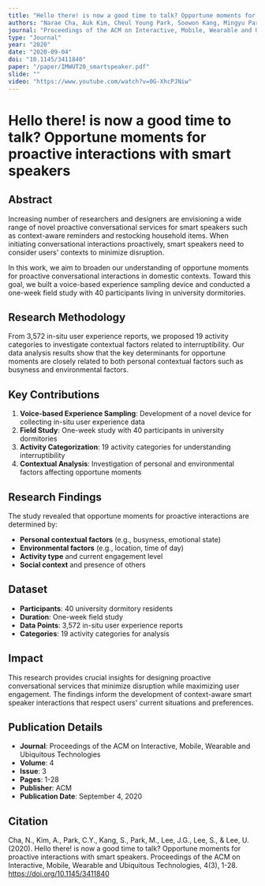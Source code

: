 ```yaml
---
title: "Hello there! is now a good time to talk? Opportune moments for proactive interactions with smart speakers"
authors: "Narae Cha, Auk Kim, Cheul Young Park, Soowon Kang, Mingyu Park, Jae-Gil Lee, Sangsu Lee, Uichin Lee"
journal: "Proceedings of the ACM on Interactive, Mobile, Wearable and Ubiquitous Technologies"
type: "Journal"
year: "2020"
date: "2020-09-04"
doi: "10.1145/3411840"
paper: "/paper/IMWUT20_smartspeaker.pdf"
slide: ""
video: "https://www.youtube.com/watch?v=0G-XhcPJNiw"
---
```


# Hello there! is now a good time to talk? Opportune moments for proactive interactions with smart speakers

## Abstract

Increasing number of researchers and designers are envisioning a wide range of novel proactive conversational services for smart speakers such as context-aware reminders and restocking household items. When initiating conversational interactions proactively, smart speakers need to consider users' contexts to minimize disruption.

In this work, we aim to broaden our understanding of opportune moments for proactive conversational interactions in domestic contexts. Toward this goal, we built a voice-based experience sampling device and conducted a one-week field study with 40 participants living in university dormitories.

## Research Methodology

From 3,572 in-situ user experience reports, we proposed 19 activity categories to investigate contextual factors related to interruptibility. Our data analysis results show that the key determinants for opportune moments are closely related to both personal contextual factors such as busyness and environmental factors.

## Key Contributions

1. **Voice-based Experience Sampling**: Development of a novel device for collecting in-situ user experience data
2. **Field Study**: One-week study with 40 participants in university dormitories
3. **Activity Categorization**: 19 activity categories for understanding interruptibility
4. **Contextual Analysis**: Investigation of personal and environmental factors affecting opportune moments

## Research Findings

The study revealed that opportune moments for proactive interactions are determined by:

- **Personal contextual factors** (e.g., busyness, emotional state)
- **Environmental factors** (e.g., location, time of day)
- **Activity type** and current engagement level
- **Social context** and presence of others

## Dataset

- **Participants**: 40 university dormitory residents
- **Duration**: One-week field study
- **Data Points**: 3,572 in-situ user experience reports
- **Categories**: 19 activity categories for analysis

## Impact

This research provides crucial insights for designing proactive conversational services that minimize disruption while maximizing user engagement. The findings inform the development of context-aware smart speaker interactions that respect users' current situations and preferences.

## Publication Details

- **Journal**: Proceedings of the ACM on Interactive, Mobile, Wearable and Ubiquitous Technologies
- **Volume**: 4
- **Issue**: 3
- **Pages**: 1-28
- **Publisher**: ACM
- **Publication Date**: September 4, 2020

## Citation

Cha, N., Kim, A., Park, C.Y., Kang, S., Park, M., Lee, J.G., Lee, S., & Lee, U. (2020). Hello there! is now a good time to talk? Opportune moments for proactive interactions with smart speakers. Proceedings of the ACM on Interactive, Mobile, Wearable and Ubiquitous Technologies, 4(3), 1-28. https://doi.org/10.1145/3411840 